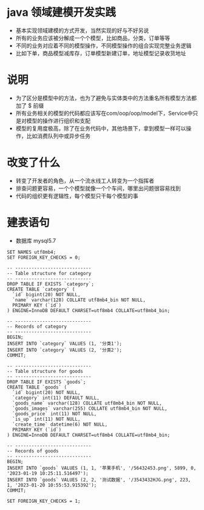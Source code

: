 # java 领域建模开发实践
- 基本实现领域建模的方式开发，当然实现的好与不好另说
- 所有的业务应该被分解成一个个模型，比如商品，分类，订单等等
- 不同的业务对应着不同的模型操作，不同模型操作的组合实现完整业务逻辑
- 比如下单，商品模型减库存，订单模型新建订单，地址模型记录收货地址

# 说明
- 为了区分是模型中的方法，也为了避免与实体类中的方法重名所有模型方法都加了 $ 前缀
- 所有业务相关的模型的代码都应该写在com/oop/oop/model下，Service中只是对模型的操作进行组织和支配
- 模型的复用度极高，除了在业务代码中，其他场景下，拿到模型一样可以操作，比如消费队列中或异步任务

# 改变了什么
- 转变了开发者的角色，从一个流水线工人转变为一个指挥者
- 排查问题更容易，一个个模型就像一个个车间，哪里出问题很容易找到
- 代码的组织更有逻辑性，每个模型只干每个模型的事

# 建表语句

- 数据库 mysql5.7

```
SET NAMES utf8mb4;
SET FOREIGN_KEY_CHECKS = 0;

-- ----------------------------
-- Table structure for category
-- ----------------------------
DROP TABLE IF EXISTS `category`;
CREATE TABLE `category` (
  `id` bigint(20) NOT NULL,
  `name` varchar(128) COLLATE utf8mb4_bin NOT NULL,
  PRIMARY KEY (`id`)
) ENGINE=InnoDB DEFAULT CHARSET=utf8mb4 COLLATE=utf8mb4_bin;

-- ----------------------------
-- Records of category
-- ----------------------------
BEGIN;
INSERT INTO `category` VALUES (1, '分类1');
INSERT INTO `category` VALUES (2, '分类2');
COMMIT;

-- ----------------------------
-- Table structure for goods
-- ----------------------------
DROP TABLE IF EXISTS `goods`;
CREATE TABLE `goods` (
  `id` bigint(20) NOT NULL,
  `category` int(11) DEFAULT NULL,
  `goods_name` varchar(128) COLLATE utf8mb4_bin NOT NULL,
  `goods_images` varchar(255) COLLATE utf8mb4_bin NOT NULL,
  `goods_price` int(11) NOT NULL,
  `is_up` int(11) NOT NULL,
  `create_time` datetime(6) NOT NULL,
  PRIMARY KEY (`id`)
) ENGINE=InnoDB DEFAULT CHARSET=utf8mb4 COLLATE=utf8mb4_bin;

-- ----------------------------
-- Records of goods
-- ----------------------------
BEGIN;
INSERT INTO `goods` VALUES (1, 1, '苹果手机', '/56432453.png', 5899, 0, '2023-01-19 10:25:11.516497');
INSERT INTO `goods` VALUES (2, 2, '测试数据', '/3543432HJG.png', 223, 1, '2023-01-20 10:55:53.915392');
COMMIT;

SET FOREIGN_KEY_CHECKS = 1;
```